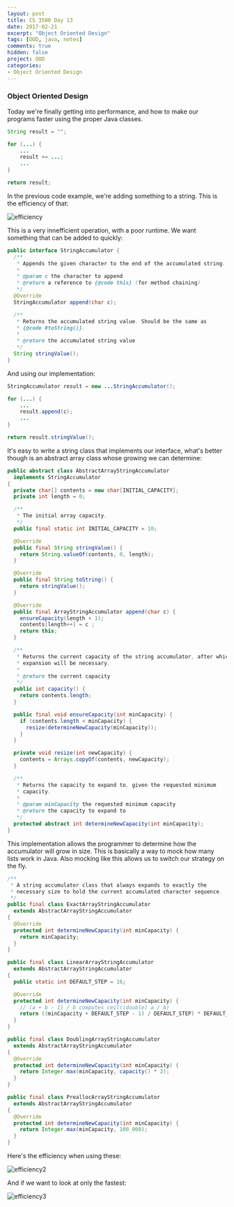 ```yaml
---
layout: post
title: CS 3500 Day 13
date: 2017-02-21
excerpt: "Object Oriented Design"
tags: [OOD, java, notes]
comments: true
hidden: false
project: OOD
categories:
- Object Oriented Design
---
```


### Object Oriented Design


Today we're finally getting into performance, and how to make our programs faster using the proper Java classes. 

~~~ java
String result = "";

for (...) {
    ...
    result += ...;
    ...
}

return result;
~~~

In the previous code example, we're adding something to a string. This is the efficiency of that: 

![efficiency](http://www.ccs.neu.edu/course/cs3500/original.png)

This is a very innefficient operation, with a poor runtime. We want something that can be added to quickly:

~~~ java
public interface StringAccumulator {
  /**
   * Appends the given character to the end of the accumulated string.
   *
   * @param c the character to append
   * @return a reference to {@code this} (for method chaining)
   */
  @Override
  StringAccumulator append(char c);

  /**
   * Returns the accumulated string value. Should be the same as
   * {@code #toString()}.
   *
   * @return the accumulated string value
   */
  String stringValue();
}
~~~

And using our implementation:

~~~ java
StringAccumulator result = new ...StringAccumulator();

for (...) {
    ...
    result.append(c);
    ...
}

return result.stringValue();
~~~

It's easy to write a string class that implements our interface, what's better though is an abstract array class whose growing we can determine:

~~~ java
public abstract class AbstractArrayStringAccumulator
  implements StringAccumulator
{
  private char[] contents = new char[INITIAL_CAPACITY];
  private int length = 0;

  /**
   * The initial array capacity.
   */
  public final static int INITIAL_CAPACITY = 10;

  @Override
  public final String stringValue() {
    return String.valueOf(contents, 0, length);
  }

  @Override
  public final String toString() {
    return stringValue();
  }

  @Override
  public final ArrayStringAccumulator append(char c) {
    ensureCapacity(length + 1);
    contents[length++] = c ;
    return this;
  }

  /**
   * Returns the current capacity of the string accumulator, after which
   * expansion will be necessary.
   *
   * @return the current capacity
   */
  public int capacity() {
    return contents.length;
  }

  public final void ensureCapacity(int minCapacity) {
    if (contents.length < minCapacity) {
      resize(determineNewCapacity(minCapacity));
    }
  }

  private void resize(int newCapacity) {
    contents = Arrays.copyOf(contents, newCapacity);
  }

  /**
   * Returns the capacity to expand to, given the requested minimum
   * capacity.
   *
   * @param minCapacity the requested minimum capacity
   * @return the capacity to expand to
   */
  protected abstract int determineNewCapacity(int minCapacity);
}
~~~

This implementation allows the programmer to determine how the accumulator will grow in size. This is basically a way to mock how many lists work in Java. Also mocking like this allows us to switch our strategy on the fly. 



~~~ java
/**
 * A string accumulator class that always expands to exactly the
 * necessary size to hold the current accumulated character sequence.
 */
public final class ExactArrayStringAccumulator
  extends AbstractArrayStringAccumulator
{
  @Override
  protected int determineNewCapacity(int minCapacity) {
    return minCapacity;
  }
}
~~~

~~~ java
public final class LinearArrayStringAccumulator
  extends AbstractArrayStringAccumulator
{
  public static int DEFAULT_STEP = 16;

  @Override
  protected int determineNewCapacity(int minCapacity) {
    // (a + b - 1) / b computes ceil((double) a / b)
    return ((minCapacity + DEFAULT_STEP - 1) / DEFAULT_STEP) * DEFAULT_STEP;
  }
}
~~~

~~~ java
public final class DoublingArrayStringAccumulator
  extends AbstractArrayStringAccumulator
{
  @Override
  protected int determineNewCapacity(int minCapacity) {
    return Integer.max(minCapacity, capacity() * 2);
  }
}
~~~

~~~ java
public final class PreallocArrayStringAccumulator
  extends AbstractArrayStringAccumulator
{
  @Override
  protected int determineNewCapacity(int minCapacity) {
    return Integer.max(minCapacity, 100_000);
  }
}
~~~

Here's the efficiency when using these:

![efficiency2](http://www.ccs.neu.edu/course/cs3500/accumulator.png)

And if we want to look at only the fastest:

![efficiency3](http://www.ccs.neu.edu/course/cs3500/zoom.png)

